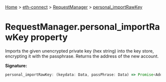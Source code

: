 [Home](./index) &gt; [eth-connect](./eth-connect.md) &gt; [RequestManager](./eth-connect.requestmanager.md) &gt; [personal\_importRawKey](./eth-connect.requestmanager.personal_importrawkey.md)

# RequestManager.personal\_importRawKey property

Imports the given unencrypted private key (hex string) into the key store, encrypting it with the passphrase. Returns the address of the new account.

**Signature:**
```javascript
personal_importRawKey: (keydata: Data, passPhrase: Data) => Promise<Address>
```
